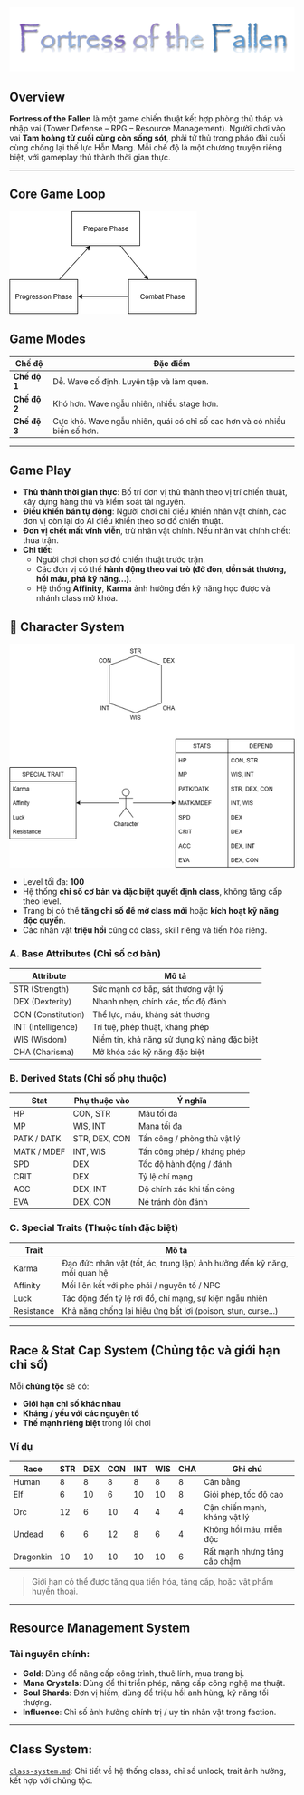 ![Fortress of the Fallen](https://github.com/fortress-of-the-fallen/FotF-GDD/blob/main/assets/FotF.png)

## Overview
**Fortress of the Fallen** là một game chiến thuật kết hợp phòng thủ tháp và nhập vai (Tower Defense – RPG – Resource Management). Người chơi vào vai **Tam hoàng tử cuối cùng còn sống sót**, phải tử thủ trong pháo đài cuối cùng chống lại thế lực Hỗn Mang. Mỗi chế độ là một chương truyện riêng biệt, với gameplay thủ thành thời gian thực.

---

## Core Game Loop
![Fortress of the Fallen](https://github.com/fortress-of-the-fallen/FotF-GDD/blob/main/assets/GameLoop.png)

## Game Modes

| Chế độ        | Đặc điểm |
|---------------|----------|
| **Chế độ 1**  | Dễ. Wave cố định. Luyện tập và làm quen. |
| **Chế độ 2**  | Khó hơn. Wave ngẫu nhiên, nhiều stage hơn. |
| **Chế độ 3**  | Cực khó. Wave ngẫu nhiên, quái có chỉ số cao hơn và có nhiều biến số hơn. |

---

## Game Play
- **Thủ thành thời gian thực**: Bố trí đơn vị thủ thành theo vị trí chiến thuật, xây dựng hàng thủ và kiểm soát tài nguyên.
- **Điều khiển bán tự động**: Người chơi chỉ điều khiển nhân vật chính, các đơn vị còn lại do AI điều khiển theo sơ đồ chiến thuật.
- **Đơn vị chết mất vĩnh viễn**, trừ nhân vật chính. Nếu nhân vật chính chết: thua trận.
- **Chi tiết:**
    - Người chơi chọn sơ đồ chiến thuật trước trận.
    - Các đơn vị có thể **hành động theo vai trò (đỡ đòn, dồn sát thương, hồi máu, phá kỹ năng...)**.
    - Hệ thống **Affinity**, **Karma** ảnh hưởng đến kỹ năng học được và nhánh class mở khóa.

## 👤 Character System
![Character System](https://github.com/fortress-of-the-fallen/FotF-GDD/blob/main/assets/stats-system.png)

- Level tối đa: **100**
- Hệ thống **chỉ số cơ bản và đặc biệt quyết định class**, không tăng cấp theo level.
- Trang bị có thể **tăng chỉ số để mở class mới** hoặc **kích hoạt kỹ năng độc quyền**.
- Các nhân vật **triệu hồi** cũng có class, skill riêng và tiến hóa riêng.

### A. Base Attributes (Chỉ số cơ bản)

| Attribute | Mô tả |
|----------|-------|
| STR (Strength)     | Sức mạnh cơ bắp, sát thương vật lý |
| DEX (Dexterity)    | Nhanh nhẹn, chính xác, tốc độ đánh |
| CON (Constitution) | Thể lực, máu, kháng sát thương |
| INT (Intelligence) | Trí tuệ, phép thuật, kháng phép |
| WIS (Wisdom)       | Niềm tin, khả năng sử dụng kỹ năng đặc biệt |
| CHA (Charisma)     | Mở khóa các kỹ năng đặc biệt |

### B. Derived Stats (Chỉ số phụ thuộc)

| **Stat**        | **Phụ thuộc vào**         | **Ý nghĩa**                            |
|----------------|---------------------------|----------------------------------------|
| HP             | CON, STR                  | Máu tối đa                              |
| MP             | WIS, INT                  | Mana tối đa                             |
| PATK / DATK    | STR, DEX, CON             | Tấn công / phòng thủ vật lý              |
| MATK / MDEF    | INT, WIS                  | Tấn công phép / kháng phép             |
| SPD            | DEX                       | Tốc độ hành động / đánh                |
| CRIT           | DEX                       | Tỷ lệ chí mạng                          |
| ACC            | DEX, INT                  | Độ chính xác khi tấn công              |
| EVA            | DEX, CON                  | Né tránh đòn đánh                      |

### C. Special Traits (Thuộc tính đặc biệt)

| Trait       | Mô tả |
|-------------|-------|
| Karma       | Đạo đức nhân vật (tốt, ác, trung lập) ảnh hưởng đến kỹ năng, mối quan hệ |
| Affinity    | Mối liên kết với phe phái / nguyên tố / NPC |
| Luck        | Tác động đến tỷ lệ rơi đồ, chí mạng, sự kiện ngẫu nhiên |
| Resistance  | Khả năng chống lại hiệu ứng bất lợi (poison, stun, curse...) |

---

## Race & Stat Cap System (Chủng tộc và giới hạn chỉ số)

Mỗi **chủng tộc** sẽ có:
- **Giới hạn chỉ số khác nhau**
- **Kháng / yếu với các nguyên tố**
- **Thế mạnh riêng biệt** trong lối chơi

### Ví dụ

| Race        | STR | DEX | CON | INT | WIS | CHA | Ghi chú |
|-------------|-----|-----|-----|-----|-----|-----|--------|
| Human       | 8   | 8   | 8   | 8   | 8   | 8   | Cân bằng |
| Elf         | 6   | 10  | 6   | 10  | 10  | 8   | Giỏi phép, tốc độ cao |
| Orc         | 12  | 6   | 10  | 4   | 4   | 4   | Cận chiến mạnh, kháng vật lý |
| Undead      | 6   | 6   | 12  | 8   | 6   | 4   | Không hồi máu, miễn độc |
| Dragonkin   | 10  | 10  | 10  | 10  | 10  | 6   | Rất mạnh nhưng tăng cấp chậm |

> Giới hạn có thể được tăng qua tiến hóa, tăng cấp, hoặc vật phẩm huyền thoại.

---

## Resource Management System

### Tài nguyên chính:
- **Gold**: Dùng để nâng cấp công trình, thuê lính, mua trang bị.
- **Mana Crystals**: Dùng để thi triển phép, nâng cấp công nghệ ma thuật.
- **Soul Shards**: Đơn vị hiếm, dùng để triệu hồi anh hùng, kỹ năng tối thượng.
- **Influence**: Chỉ số ảnh hưởng chính trị / uy tín nhân vật trong faction.

---

## Class System:
[`class-system.md`](./class-system.md): Chi tiết về hệ thống class, chỉ số unlock, trait ảnh hưởng, kết hợp với chủng tộc.
